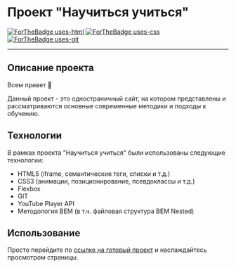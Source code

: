 # Проект "Научиться учиться"
[![ForTheBadge uses-html](http://ForTheBadge.com/images/badges/uses-html.svg)](http://ForTheBadge.com)
[![ForTheBadge uses-css](http://ForTheBadge.com/images/badges/uses-css.svg)](http://ForTheBadge.com)
[![ForTheBadge uses-git](http://ForTheBadge.com/images/badges/uses-git.svg)](https://GitHub.com/)
____
## Описание проекта
Всем привет :wave:

Данный проект - это одностраничный сайт, на котором представлены и рассматриваются основные современные методики и подходы к обучению.

## Технологии
В рамках проекта "Научиться учиться" были использованы следующие технологии:
* HTML5 (iframe, семантические теги, списки и т.д.)
* CSS3 (анимации, позиционирование, псевдоклассы и т.д.)
* Flexbox
* GIT
* YouTube Player API
* Методология BEM (в т.ч. файловая структура BEM Nested)

## Использование
Просто перейдите по [ссылке на готовый проект](https://dronoti.github.io/how-to-learn/index.html) и наслаждайтесь просмотром страницы.
